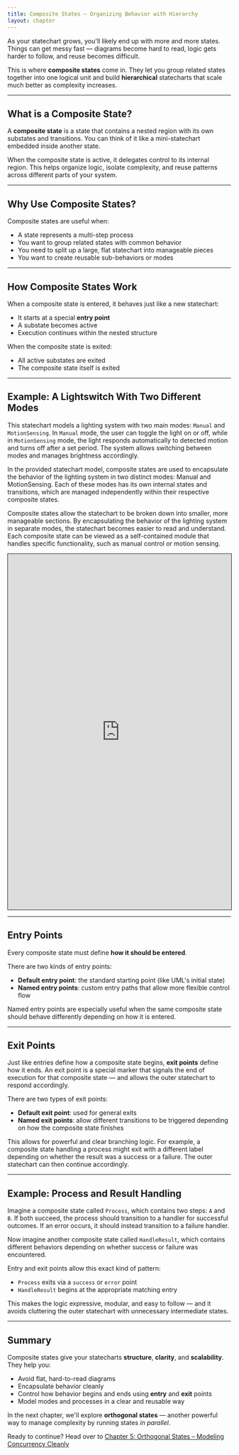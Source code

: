 ```yaml
---
title: Composite States – Organizing Behavior with Hierarchy
layout: chapter
---
```


As your statechart grows, you'll likely end up with more and more states. Things can get messy fast — diagrams become hard to read, logic gets harder to follow, and reuse becomes difficult.

This is where **composite states** come in. They let you group related states together into one logical unit and build **hierarchical** statecharts that scale much better as complexity increases.

---

## What is a Composite State?

A **composite state** is a state that contains a nested region with its own substates and transitions. You can think of it like a mini-statechart embedded inside another state.

When the composite state is active, it delegates control to its internal region. This helps organize logic, isolate complexity, and reuse patterns across different parts of your system.

---

## Why Use Composite States?

Composite states are useful when:
- A state represents a multi-step process
- You want to group related states with common behavior
- You need to split up a large, flat statechart into manageable pieces
- You want to create reusable sub-behaviors or modes

---

## How Composite States Work

When a composite state is entered, it behaves just like a new statechart:
- It starts at a special **entry point**
- A substate becomes active
- Execution continues within the nested structure

When the composite state is exited:
- All active substates are exited
- The composite state itself is exited

---

## Example: A Lightswitch With Two Different Modes

This statechart models a lighting system with two main modes: `Manual` and `MotionSensing`. In `Manual` mode, the user can toggle the light on or off, while in `MotionSensing` mode, the light responds automatically to detected motion and turns off after a set period. The system allows switching between modes and manages brightness accordingly.

In the provided statechart model, composite states are used to encapsulate the behavior of the lighting system in two distinct modes: Manual and MotionSensing. Each of these modes has its own internal states and transitions, which are managed independently within their respective composite states. 

Composite states allow the statechart to be broken down into smaller, more manageable sections. By encapsulating the behavior of the lighting system in separate modes, the statechart becomes easier to read and understand. Each composite state can be viewed as a self-contained module that handles specific functionality, such as manual control or motion sensing.

 <iframe src="https://play.itemis.io?model=8abee2f2-e76d-456d-83d5-87eab96b0475" width="100%" height="800px" style="border: 1px solid" allowfullscreen></iframe>

---

## Entry Points

Every composite state must define **how it should be entered**.

There are two kinds of entry points:
- **Default entry point**: the standard starting point (like UML's initial state)
- **Named entry points**: custom entry paths that allow more flexible control flow

Named entry points are especially useful when the same composite state should behave differently depending on how it is entered.

---

## Exit Points

Just like entries define how a composite state begins, **exit points** define how it ends. An exit point is a special marker that signals the end of execution for that composite state — and allows the outer statechart to respond accordingly.

There are two types of exit points:
- **Default exit point**: used for general exits
- **Named exit points**: allow different transitions to be triggered depending on how the composite state finishes

This allows for powerful and clear branching logic. For example, a composite state handling a process might exit with a different label depending on whether the result was a success or a failure. The outer statechart can then continue accordingly.

---

## Example: Process and Result Handling

Imagine a composite state called `Process`, which contains two steps: `A` and `B`. If both succeed, the process should transition to a handler for successful outcomes. If an error occurs, it should instead transition to a failure handler.

Now imagine another composite state called `HandleResult`, which contains different behaviors depending on whether success or failure was encountered.

Entry and exit points allow this exact kind of pattern:
- `Process` exits via a `success` or `error` point
- `HandleResult` begins at the appropriate matching entry

This makes the logic expressive, modular, and easy to follow — and it avoids cluttering the outer statechart with unnecessary intermediate states.

---

## Summary

Composite states give your statecharts **structure**, **clarity**, and **scalability**. They help you:

- Avoid flat, hard-to-read diagrams
- Encapsulate behavior cleanly
- Control how behavior begins and ends using **entry** and **exit** points
- Model modes and processes in a clear and reusable way

In the next chapter, we'll explore **orthogonal states** — another powerful way to manage complexity by running states *in parallel*.

Ready to continue? Head over to [Chapter 5: Orthogonal States – Modeling Concurrency Cleanly](05-orthogonal-states.md) 